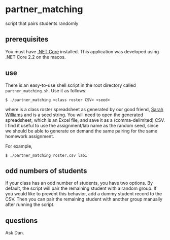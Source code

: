 # partner_matching
script that pairs students randomly

## prerequisites
You must have [.NET Core](https://dotnet.microsoft.com/download) installed.  This application was developed using .NET Core 2.2 on the macos.

## use
There is an easy-to-use shell script in the root directory called `partner_matching.sh`.  Use it as follows:

```
$ ./partner_matching <class roster CSV> <seed>
```

where <class roster CSV> is a class roster spreadsheet as generated by our good friend, [Sarah Williams](https://sarah.williams.edu) and <seed> is a seed string.  You will need to open the generated spreadsheet, which is an Excel file, and save it as a (comma-delimited) CSV.  I find it useful to use the assignment/lab name as the random seed, since we should be able to generate on demand the same pairing for the same homework assignment.

For example, 

```
$ ./partner_matching roster.csv lab1
```

## odd numbers of students

If your class has an odd number of students, you have two options.  By default, the script will pair the remaining student with a random group.  If you would like to prevent this behavior, add a dummy student record to the CSV.  Then you can pair the remaining student with another group manually after running the script.

## questions

Ask Dan.

